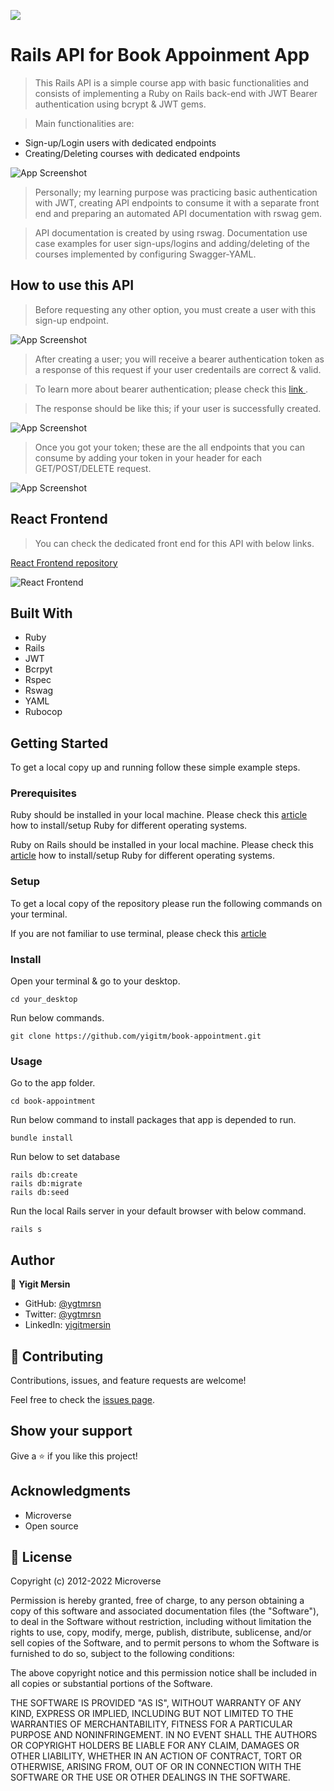 ![](https://img.shields.io/badge/Microverse-blueviolet)

# Rails API for Book Appoinment App

> This Rails API is a simple course app with basic functionalities and consists of implementing a Ruby on Rails back-end with JWT Bearer authentication using bcrypt & JWT gems.

> Main functionalities are:

- Sign-up/Login users with dedicated endpoints
- Creating/Deleting courses with dedicated endpoints

![App Screenshot](app/assests/api-doc-1.png)

> Personally; my learning purpose was practicing basic authentication with JWT, creating API endpoints to consume it with a separate front end and preparing an automated API documentation with rswag gem.

> API documentation is created by using rswag. Documentation use case examples for user sign-ups/logins and adding/deleting of the courses implemented by configuring Swagger-YAML.

## How to use this API

> Before requesting any other option, you must create a user with this sign-up endpoint.

![App Screenshot](app/assests/api-doc-create-user.png)

> After creating a user; you will receive a bearer authentication token as a response of this request if your user credentails are correct & valid.

> To learn more about bearer authentication; please check this [ link ](https://swagger.io/docs/specification/authentication/bearer-authentication/).

> The response should be like this; if your user is successfully created.

![App Screenshot](app/assests/api-doc-token.png)

> Once you got your token; these are the all endpoints that you can consume by adding your token in your header for each GET/POST/DELETE request.

![App Screenshot](app/assests/api-doc-2.png)

## React Frontend

> You can check the dedicated front end for this API with below links.

[ React Frontend repository]()

![React Frontend]()

## Built With

- Ruby
- Rails
- JWT
- Bcrpyt
- Rspec
- Rswag
- YAML
- Rubocop

## Getting Started

To get a local copy up and running follow these simple example steps.

### Prerequisites

Ruby should be installed in your local machine. Please check this [article](https://www.theodinproject.com/lessons/ruby-installing-ruby) how to install/setup Ruby for different operating systems.

Ruby on Rails should be installed in your local machine. Please check this [article](https://www.theodinproject.com/lessons/ruby-on-rails-installing-rails) how to install/setup Ruby for different operating systems.

### Setup

To get a local copy of the repository please run the following commands on your terminal.

If you are not familiar to use terminal, please check this [article](https://www.theodinproject.com/courses/web-development-101/lessons/command-line-basics-web-development-101)

### Install

Open your terminal & go to your desktop.

```
cd your_desktop
```

Run below commands.

```
git clone https://github.com/yigitm/book-appointment.git
```

### Usage

Go to the app folder.

```
cd book-appointment
```

Run below command to install packages that app is depended to run.

```
bundle install
```

Run below to set database

```
rails db:create
rails db:migrate
rails db:seed
```

Run the local Rails server in your default browser with below command.

```
rails s
```

## Author

👤 **Yigit Mersin**

- GitHub: [@ygtmrsn](https://github.com/ygtmrsn)
- Twitter: [@ygtmrsn](https://twitter.com/ygtmrsn)
- LinkedIn: [yigitmersin](linkedin.com/in/yigitmersin)

## 🤝 Contributing

Contributions, issues, and feature requests are welcome!

Feel free to check the [issues page](https://github.com/yigitm/book-appointment/issues).

## Show your support

Give a ⭐️ if you like this project!

## Acknowledgments

- Microverse
- Open source

## 📝 License

Copyright (c) 2012-2022 Microverse

Permission is hereby granted, free of charge, to any person obtaining
a copy of this software and associated documentation files (the
"Software"), to deal in the Software without restriction, including
without limitation the rights to use, copy, modify, merge, publish,
distribute, sublicense, and/or sell copies of the Software, and to
permit persons to whom the Software is furnished to do so, subject to
the following conditions:

The above copyright notice and this permission notice shall be
included in all copies or substantial portions of the Software.

THE SOFTWARE IS PROVIDED "AS IS", WITHOUT WARRANTY OF ANY KIND,
EXPRESS OR IMPLIED, INCLUDING BUT NOT LIMITED TO THE WARRANTIES OF
MERCHANTABILITY, FITNESS FOR A PARTICULAR PURPOSE AND
NONINFRINGEMENT. IN NO EVENT SHALL THE AUTHORS OR COPYRIGHT HOLDERS BE
LIABLE FOR ANY CLAIM, DAMAGES OR OTHER LIABILITY, WHETHER IN AN ACTION
OF CONTRACT, TORT OR OTHERWISE, ARISING FROM, OUT OF OR IN CONNECTION
WITH THE SOFTWARE OR THE USE OR OTHER DEALINGS IN THE SOFTWARE.
